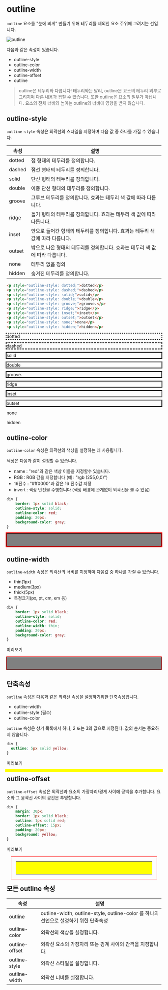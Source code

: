 # outline

`outline` 요소를 "눈에 띄게" 만들기 위해 테두리를 제외한 요소 주위에 그려지는 선입니다.

![outline](../../img/outline.gif)

다음과 같은 속성이 있습니다.

- outline-style
- outline-color
- outline-width
- outline-offset
- outline

> outline은 테두리와 다릅니다! 테두리와는 달리, outline은 요소의 테두리 외부로 그려지며 다른 내용과 겹칠 수 있습니다. 또한 outline은 요소의 일부가 아닙니다. 요소의 전체 너비와 높이는 outline의 너비에 영향을 받지 않습니다.

## outline-style

`outline-style` 속성은 외곽선의 스타일을 지정하며 다음 값 중 하나를 가질 수 있습니다.

속성 | 설명 
---------- | -----------
dotted | 점 형태의 테두리를 정의합니다.
dashed | 점선 형태의 테두리를 정의합니다.
solid | 단선 형태의 테두리를 정의합니다.
double | 이중 단선 형태의 테두리를 정의합니다.
groove | 그루브 테두리를 정의합니다. 효과는 테두리 색 값에 따라 다릅니다.
ridge | 돌기 형태의 테두리를 정의합니다. 효과는 테두리 색 값에 따라 다릅니다.
inset | 안으로 들어간 형태의 테두리를 정의합니다. 효과는 테두리 색 값에 따라 다릅니다.
outset | 밖으로 나온 형태의 테두리를 정의합니다. 효과는 테두리 색 값에 따라 다릅니다.
none | 테두리 없음 정의
hidden | 숨겨진 테두리를 정의합니다.

```html
<p style="outline-style: dotted;">dotted</p>
<p style="outline-style: dashed;">dashed</p>
<p style="outline-style: solid;">solid</p>
<p style="outline-style: double;">double</p>
<p style="outline-style: groove;">groove.</p>
<p style="outline-style: ridge;">ridge</p>
<p style="outline-style: inset;">inset</p>
<p style="outline-style: outset;">outset</p>
<p style="outline-style: none;">none</p>
<p style="outline-style: hidden;">hidden</p>
```

<p style="outline-style: dotted;">dotted</p>
<p style="outline-style: dashed;">dashed</p>
<p style="outline-style: solid;">solid</p>
<p style="outline-style: double;">double</p>
<p style="outline-style: groove;">groove.</p>
<p style="outline-style: ridge;">ridge</p>
<p style="outline-style: inset;">inset</p>
<p style="outline-style: outset;">outset</p>
<p style="outline-style: none;">none</p>
<p style="outline-style: hidden;">hidden</p>

## outline-color

`outline-color` 속성은 외곽선의 색상을 설정하는 데 사용됩니다.

색상은 다음과 같이 설정할 수 있습니다.

- name : "red"와 같은 색상 이름을 지정할수 있습니다.
- RGB : RGB 값을 지정합니다 (예 : "rgb (255,0,0)")
- 16진수 : "#ff0000"과 같은 16 진수값 지정
- invert : 색상 반전을 수행합니다 (색상 배경에 관계없이 외곽선을 볼 수 있음)

```css
div {
    border: 1px solid black;
    outline-style: solid;
    outline-color: red;
    padding: 20px;
    background-color: gray;
}
```

<div style="border:1px solid black; outline-style:solid; outline-color:red; padding: 20px; background-color: gray;"></div>



## outline-width

`outline-width` 속성은 외곽선의 너비를 지정하며 다음값 중 하나를 가질 수 있습니다.

- thin(1px)
- medium(3px)
- thick(5px)
- 특정크기(px, pt, cm, em 등)

```css
div {
    border: 1px solid black;
    outline-style: solid;
    outline-color: red;
    outline-width: thin;
    padding: 20px;
    background-color: gray;
}
```

미리보기

<div style="border: 1px solid black; outline-style: solid; outline-color: red; outline-width: thin; padding: 20px; background-color: gray;"></div>

## 단축속성

`outline` 속성은 다음과 같은 외곽선 속성을 설정하기위한 단축속성입니다.

- outline-width
- outline-style (필수)
- outline-color

`outline` 속성은 상기 목록에서 하나, 2 또는 3의 값으로 지정된다. 값의 순서는 중요하지 않습니다.

```css
div {
  outline: 5px solid yellow;
}
```

미리보기

<div style="outline: 5px solid yellow;"></div>


## outline-offset

`outline-offset` 속성은 외곽선과 요소의 가장자리/경계 사이에 공백을 추가합니다. 요소와 그 윤곽선 사이의 공간은 투명합니다.

```css
div {
    margin: 30px;
    border: 1px solid black;
    outline: 1px solid red;
    outline-offset: 15px;
    padding: 20px;
    background: yellow;
}
```

미리보기

<div style="margin: 30px; border: 1px solid black; outline: 1px solid red; outline-offset: 15px; padding: 20px; background: yellow;"></div>


## 모든 outline 속성

속성 | 설명 
---------- | -----------
outline | outline-width, outline-style, outline-color 를 하나의 선언으로 설정하기 위한 단축속성
outline-color | 외곽선의 색상을 설정합니다.
outline-offset | 외곽선 요소의 가장자리 또는 경계 사이의 간격을 지정합니다.
outline-style | 외곽선 스타일을 설정합니다.
outline-width | 외곽선 너비를 설정합니다.


